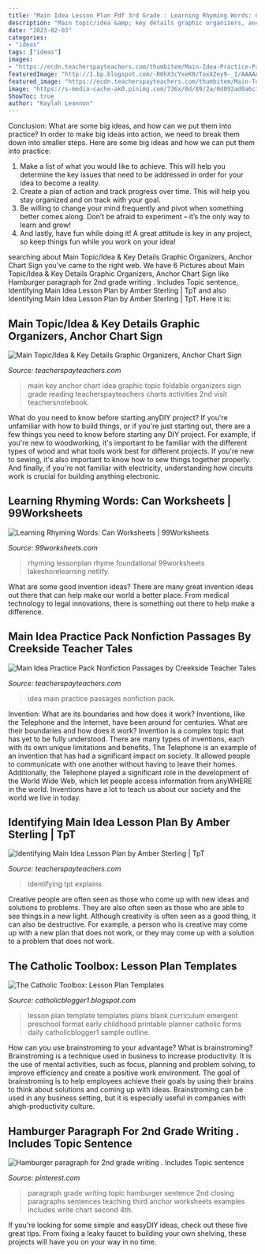 ```yaml
---
title: "Main Idea Lesson Plan Pdf 3rd Grade : Learning Rhyming Words: Can Worksheets"
description: "Main topic/idea &amp; key details graphic organizers, anchor chart sign"
date: "2023-02-03"
categories:
- "ideas"
tags: ["ideas"]
images:
- "https://ecdn.teacherspayteachers.com/thumbitem/Main-Idea-Practice-Pack-Nonfiction-Passages-1500873659/original-430072-4.jpg"
featuredImage: "http://1.bp.blogspot.com/-R0hX3cYxeK0/ToxXZey9-_I/AAAAAAAADBo/W8qNuiFKCLI/w1200-h630-p-k-no-nu/Lesson%2BPlan%2BFormat.JPG"
featured_image: "https://ecdn.teacherspayteachers.com/thumbitem/Main-TopicIdea-Key-Details-Graphic-Organizers-Anchor-Chart-Sign-Foldable-1645283-1500875417/original-1645283-3.jpg"
image: "https://s-media-cache-ak0.pinimg.com/736x/0d/89/2a/0d892ad0a6c33aa57bb0e0768bb13233.jpg"
ShowToc: true
author: "Kaylah Leannon"
---
```



Conclusion: What are some big ideas, and how can we put them into practice?
In order to make big ideas into action, we need to break them down into smaller steps. Here are some big ideas and how we can put them into practice:
1. Make a list of what you would like to achieve. This will help you determine the key issues that need to be addressed in order for your idea to become a reality.
2. Create a plan of action and track progress over time. This will help you stay organized and on track with your goal.
3. Be willing to change your mind frequently and pivot when something better comes along. Don’t be afraid to experiment – it’s the only way to learn and grow!
4. And lastly, have fun while doing it! A great attitude is key in any project, so keep things fun while you work on your idea!

	

		
searching about Main Topic/Idea &amp; Key Details Graphic Organizers, Anchor Chart Sign you've came to the right web. We have 6 Pictures about Main Topic/Idea &amp; Key Details Graphic Organizers, Anchor Chart Sign like Hamburger paragraph for 2nd grade writing . Includes Topic sentence, Identifying Main Idea Lesson Plan by Amber Sterling | TpT and also Identifying Main Idea Lesson Plan by Amber Sterling | TpT. Here it is:
		
    
## Main Topic/Idea &amp; Key Details Graphic Organizers, Anchor Chart Sign

<img loading=lazy src="https://ecdn.teacherspayteachers.com/thumbitem/Main-TopicIdea-Key-Details-Graphic-Organizers-Anchor-Chart-Sign-Foldable-1645283-1500875417/original-1645283-3.jpg" onerror="this.onerror=null;this.src='https://tse2.mm.bing.net/th?id=OIP.xRoxCBUncGOVn5bbWP9vOQAAAA&amp;pid=15.1';" alt="Main Topic/Idea &amp; Key Details Graphic Organizers, Anchor Chart Sign">

_Source: teacherspayteachers.com_

>main key anchor chart idea graphic topic foldable organizers sign grade reading teacherspayteachers charts activities 2nd visit teachersnotebook. 

	

What do you need to know before starting anyDIY project?
If you're unfamiliar with how to build things, or if you're just starting out, there are a few things you need to know before starting any DIY project. For example, if you're new to woodworking, it's important to be familiar with the different types of wood and what tools work best for different projects. If you're new to sewing, it's also important to know how to sew things together properly. And finally, if you're not familiar with electricity, understanding how circuits work is crucial for building anything electronic.

    
## Learning Rhyming Words: Can Worksheets | 99Worksheets

<img loading=lazy src="https://www.99worksheets.com/wp-content/uploads/2020/05/aadf4990d013c72716c9716b16d48e68_5.jpg" onerror="this.onerror=null;this.src='https://tse1.mm.bing.net/th?id=OIP.xQDfgNS6-rwjBGAw7H9xNAHaJl&amp;pid=15.1';" alt="Learning Rhyming Words: Can Worksheets | 99Worksheets">

_Source: 99worksheets.com_

>rhyming lessonplan rhyme foundational 99worksheets lakeshorelearning netlify. 

	

What are some good invention ideas?
There are many great invention ideas out there that can help make our world a better place. From medical technology to legal innovations, there is something out there to help make a difference.

    
## Main Idea Practice Pack Nonfiction Passages By Creekside Teacher Tales

<img loading=lazy src="https://ecdn.teacherspayteachers.com/thumbitem/Main-Idea-Practice-Pack-Nonfiction-Passages-1500873659/original-430072-4.jpg" onerror="this.onerror=null;this.src='https://tse4.mm.bing.net/th?id=OIP.zzFwmwwL_lo3NXuciG1biAAAAA&amp;pid=15.1';" alt="Main Idea Practice Pack Nonfiction Passages by Creekside Teacher Tales">

_Source: teacherspayteachers.com_

>idea main practice passages nonfiction pack. 

	

Invention: What are its boundaries and how does it work?
Inventions, like the Telephone and the Internet, have been around for centuries. What are their boundaries and how does it work? Invention is a complex topic that has yet to be fully understood. There are many types of inventions, each with its own unique limitations and benefits. The Telephone is an example of an invention that has had a significant impact on society. It allowed people to communicate with one another without having to leave their homes. Additionally, the Telephone played a significant role in the development of the World Wide Web, which let people access information from anyWHERE in the world. Inventions have a lot to teach us about our society and the world we live in today.

    
## Identifying Main Idea Lesson Plan By Amber Sterling | TpT

<img loading=lazy src="https://ecdn.teacherspayteachers.com/thumbitem/Identifying-Main-Idea-Lesson-Plan-1345702063/original-169458-1.jpg" onerror="this.onerror=null;this.src='https://tse1.mm.bing.net/th?id=OIP.u5HbQBNWp07IszqLQ6Z5_wAAAA&amp;pid=15.1';" alt="Identifying Main Idea Lesson Plan by Amber Sterling | TpT">

_Source: teacherspayteachers.com_

>identifying tpt explains. 

	

Creative people are often seen as those who come up with new ideas and solutions to problems. They are also often seen as those who are able to see things in a new light. Although creativity is often seen as a good thing, it can also be destructive. For example, a person who is creative may come up with a new plan that does not work, or they may come up with a solution to a problem that does not work.

    
## The Catholic Toolbox: Lesson Plan Templates

<img loading=lazy src="http://1.bp.blogspot.com/-R0hX3cYxeK0/ToxXZey9-_I/AAAAAAAADBo/W8qNuiFKCLI/w1200-h630-p-k-no-nu/Lesson%2BPlan%2BFormat.JPG" onerror="this.onerror=null;this.src='https://tse4.mm.bing.net/th?id=OIP.-EZdeuiX_goN5xm70OTZxQHaJh&amp;pid=15.1';" alt="The Catholic Toolbox: Lesson Plan Templates">

_Source: catholicblogger1.blogspot.com_

>lesson plan template templates plans blank curriculum emergent preschool format early childhood printable planner catholic forms daily catholicblogger1 sample outline. 

	

How can you use brainstroming to your advantage?
What is brainstroming? Brainstroming is a technique used in business to increase productivity. It is the use of mental activities, such as focus, planning and problem solving, to improve efficiency and create a positive work environment. The goal of brainstroming is to help employees achieve their goals by using their brains to think about solutions and coming up with ideas. Brainstroming can be used in any business setting, but it is especially useful in companies with ahigh-productivity culture.

    
## Hamburger Paragraph For 2nd Grade Writing . Includes Topic Sentence

<img loading=lazy src="https://s-media-cache-ak0.pinimg.com/736x/0d/89/2a/0d892ad0a6c33aa57bb0e0768bb13233.jpg" onerror="this.onerror=null;this.src='https://tse2.mm.bing.net/th?id=OIP.W63m3-QqMhm26Pj_KK7g5wHaJ3&amp;pid=15.1';" alt="Hamburger paragraph for 2nd grade writing . Includes Topic sentence">

_Source: pinterest.com_

>paragraph grade writing topic hamburger sentence 2nd closing paragraphs sentences teaching third anchor worksheets examples includes write chart second 4th. 

	

If you're looking for some simple and easyDIY ideas, check out these five great tips. From fixing a leaky faucet to building your own shelving, these projects will have you on your way in no time.

